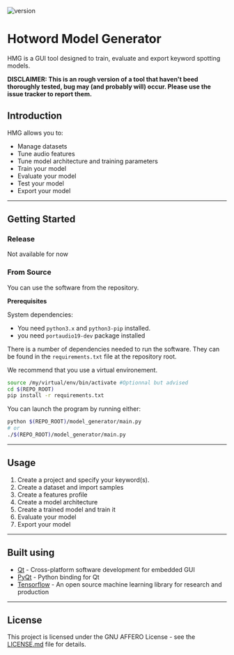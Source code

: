 ![version](https://img.shields.io/github/manifest-json/v/linto-ai/hmg)

# Hotword Model Generator
HMG is a GUI tool designed to train, evaluate and export keyword spotting models.

**DISCLAIMER: This is an rough version of a tool that haven't beed thoroughly tested, bug may (and probably will) occur. Please use the issue tracker to report them.**

## Introduction
HMG allows you to:
* Manage datasets
* Tune audio features
* Tune model architecture and training parameters
* Train your model
* Evaluate your model
* Test your model
* Export your model
__________________

## Getting Started

### Release
Not available for now

### From Source
You can use the software from the repository.

**Prerequisites**

System dependencies:

* You need ```python3.x``` and ```python3-pip``` installed.
* you need ```portaudio19-dev``` package installed

There is a number of dependencies needed to run the software.
They can be found in the ```requirements.txt``` file at the repository root.

We recommend that you use a virtual environement.
```bash
source /my/virtual/env/bin/activate #Optionnal but advised
cd $(REPO_ROOT)
pip install -r requirements.txt
```

You can launch the program by running either:
```bash
python $(REPO_ROOT)/model_generator/main.py
# or
./$(REPO_ROOT)/model_generator/main.py
```
__________________

## Usage

1. Create a project and specify your keyword(s).
2. Create a dataset and import samples
3. Create a features profile
4. Create a model architecture
5. Create a trained model and train it
6. Evaluate your model
7. Export your model
__________________
## Built using

* [Qt](https://www.qt.io/) - Cross-platform software development for embedded GUI
* [PyQt](https://riverbankcomputing.com/software/pyqt/intro) - Python binding for Qt
* [Tensorflow](https://www.tensorflow.org) - An open source machine learning library for research and production

__________________
## License
This project is licensed under the GNU AFFERO License - see the [LICENSE.md](LICENSE.md) file for details.
